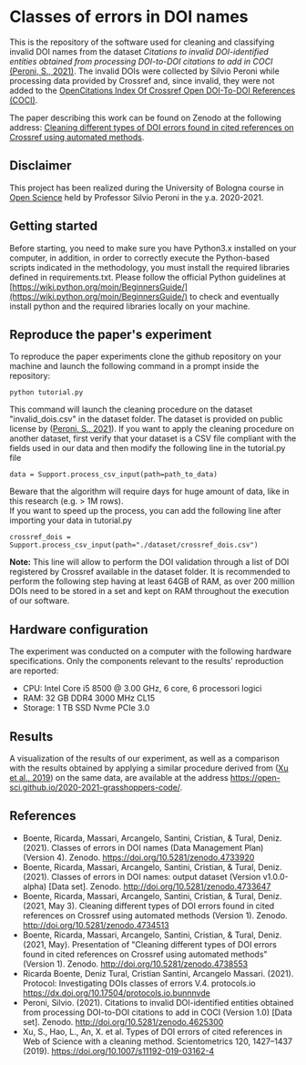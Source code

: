 # Classes of errors in DOI names

This is the repository of the software used for cleaning and classifying invalid DOI names from the dataset <em>Citations to invalid DOI-identified entities obtained from processing DOI-to-DOI citations to add in COCI</em> [(Peroni, S., 2021)](https://doi.org/10.5281/zenodo.4625300). The invalid DOIs were collected by Silvio Peroni while processing data provided by Crossref and, since invalid, they were not added to the [OpenCitations Index Of Crossref Open DOI-To-DOI References (COCI)](https://opencitations.net/index/coci).

The paper describing this work can be found on Zenodo at the following address: [Cleaning different types of DOI errors found in cited references on Crossref using automated methods](http://doi.org/10.5281/zenodo.4734513).

## Disclaimer 

This project has been realized during the University of Bologna course in [Open Science](https://www.unibo.it/en/teaching/course-unit-catalogue/course-unit/2020/443753) held by Professor Silvio Peroni in the y.a. 2020-2021.

## Getting started

Before starting, you need to make sure you have Python3.x installed on your computer, in addition, in order to correctly execute the Python-based scripts indicated in the methodology, you must install the required libraries defined in requirements.txt. Please follow the official Python guidelines at [https://wiki.python.org/moin/BeginnersGuide/](https://wiki.python.org/moin/BeginnersGuide/) to check and eventually install python and the required libraries locally on your machine.
## Reproduce the paper's experiment
To reproduce the paper experiments clone the github repository on your machine and launch the following command in a prompt inside the repository:
```
python tutorial.py
```
This command will launch the cleaning procedure on the dataset "invalid_dois.csv" in the dataset folder. The dataset is provided on public license by ([Peroni, S., 2021](http://doi.org/10.5281/zenodo.4625300)).
If you want to apply the cleaning procedure on another dataset, first verify that your dataset is a CSV file compliant with the fields used in our data and then modify the following line in the tutorial.py file
```
data = Support.process_csv_input(path=path_to_data)
```
Beware that the algorithm will require days for huge amount of data, like in this research (e.g. > 1M rows).<br/>
If you want to speed up the process, you can add the following line after importing your data in tutorial.py
```
crossref_dois = Support.process_csv_input(path="./dataset/crossref_dois.csv")
```
**Note:** This line will allow to perform the DOI validation through a list of DOI registered by Crossref available in the dataset folder. It is recommended to perform the following step having at least 64GB of RAM, as over 200 million DOIs need to be stored in a set and kept on RAM throughout the execution of our software.

## Hardware configuration

The experiment was conducted on a computer with the following hardware specifications. Only the components relevant to the results' reproduction are reported:

- CPU: Intel Core i5 8500 @ 3.00 GHz, 6 core, 6 processori logici
- RAM: 32 GB DDR4 3000 MHz CL15
- Storage: 1 TB SSD Nvme PCIe 3.0

## Results

A visualization of the results of our experiment, as well as a comparison with the results obtained by applying a similar procedure derived from ([Xu et al., 2019](https://doi.org/10.1007/s11192-019-03162-4)) on the same data, are available at the address https://open-sci.github.io/2020-2021-grasshoppers-code/.

## References

- Boente, Ricarda, Massari, Arcangelo, Santini, Cristian, & Tural, Deniz. (2021). Classes of errors in DOI names (Data Management Plan) (Version 4). Zenodo. https://doi.org/10.5281/zenodo.4733920
- Boente, Ricarda, Massari, Arcangelo, Santini, Cristian, & Tural, Deniz. (2021). Classes of errors in DOI names: output dataset (Version v1.0.0-alpha) [Data set]. Zenodo. http://doi.org/10.5281/zenodo.4733647
- Boente, Ricarda, Massari, Arcangelo, Santini, Cristian, & Tural, Deniz. (2021, May 3). Cleaning different types of DOI errors found in cited references on Crossref using automated methods (Version 1). Zenodo. http://doi.org/10.5281/zenodo.4734513
- Boente, Ricarda, Massari, Arcangelo, Santini, Cristian, & Tural, Deniz. (2021, May). Presentation of "Cleaning different types of DOI errors found in cited references on Crossref using automated methods" (Version 1). Zenodo. http://doi.org/10.5281/zenodo.4738553
- Ricarda Boente, Deniz Tural, Cristian Santini, Arcangelo Massari. (2021). Protocol: Investigating DOIs classes of errors V.4. protocols.io https://dx.doi.org/10.17504/protocols.io.bunnnvde
- Peroni, Silvio. (2021). Citations to invalid DOI-identified entities obtained from processing DOI-to-DOI citations to add in COCI (Version 1.0) [Data set]. Zenodo. http://doi.org/10.5281/zenodo.4625300
- Xu, S., Hao, L., An, X. et al. Types of DOI errors of cited references in Web of Science with a cleaning method. Scientometrics 120, 1427–1437 (2019). https://doi.org/10.1007/s11192-019-03162-4
